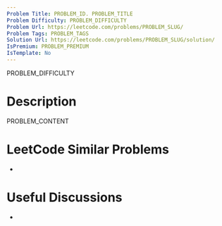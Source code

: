 ```yaml
---
Problem Title: PROBLEM_ID. PROBLEM_TITLE
Problem Difficulty: PROBLEM_DIFFICULTY
Problem Url: https://leetcode.com/problems/PROBLEM_SLUG/
Problem Tags: PROBLEM_TAGS
Solution Url: https://leetcode.com/problems/PROBLEM_SLUG/solution/
IsPremium: PROBLEM_PREMIUM
IsTemplate: No
---
```


<span style="color: PROBLEM_DIFFICULTY_COLOR;">PROBLEM_DIFFICULTY</span>

# Description

PROBLEM_CONTENT


# LeetCode Similar Problems

- []()

# Useful Discussions

- []()
